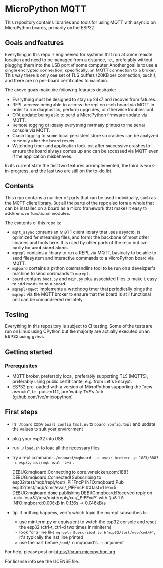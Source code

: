 # MicroPython MQTT

This repository contains libraries and tools for using MQTT with asyncio on MicroPython boards,
primarily on the ESP32.

## Goals and features

Everything in this repo is engineered for systems that run at some remote location and need to be
managed from a distance, i.e., preferably without plugging them into the USB port of some computer.
Another goal is to use a single encrypted connection, specifically, an MQTT connection to a broker.
This way there is only one set of TLS buffers (20KB per connection, ouch!), and there are no
per-board certificates to maintain.

The above goals make the following features desirable:
- Everything must be designed to stay up 24x7 and recover from failures.
- REPL access: being able to access the repl on each board via MQTT in order to run diagnostics,
  perform upgrades, or otherwise troubleshoot.
- OTA update: being able to send a MicroPython firmware update via MQTT.
- Remote logging of ideally everything normally printed to the serial console via MQTT.
- Crash logging to some local persistent store so crashes can be analyzed remotely after the board
  resets.
- Watchdog timer and application lock-out after successive crashes to ensure the board always
  comes up and can be accessed via MQTT even if the application misbehaves.

In its current state the first two features are implemented, the third is work-in-progress, and the
last two are still on the to-do list.

## Contents

This repo contains a number of parts that can be used individually, such as the MQTT client
library. But all the parts of the repo also form a whole that can be
installed on a board as a micro framework that makes it easy to add/remove functional modules.

The contents of this repo is:
- `mqtt_async` contains an MQTT client library that uses asyncio, is optimized for streaming files,
  and forms the backbone of most other libraries and tools here. It is used by other parts of the
  repo but can easily be used stand-alone.
- `mqrepl` contains a library to run a REPL via MQTT, basically to be able to send filesystem and
  interactive commands to a MicroPython board via MQTT.
- `mqboard` contains a python commandline tool to be run on a developer's machine to send commands
  to `mqrepl`.
- `board` contains `boot.py` and `main.py` plus associated files to make it easy to add
  modules to a board.
- `mqrepl/mqwdt` implements a watchdog timer that periodically pings the `mqrepl` via the MQTT
  broker to ensure that the board is still functional and can be comandeered remotely.

## Testing

Everything in this repository is subject to CI testing. Some of the tests are run on Linux
using CPython but the majority are actually executed on an ESP32 using gohci.

## Getting started

### Prerequisites

- MQTT broker, preferably local, preferably supporting TLS (MQTTS), preferably using public
  certificante, e.g. from Let's Encrypt.
- ESP32 pre-loaded with a version of MicroPython supporting the "new asyncio", i.e. post-v1.12, 
  preferably TvE's fork (github.com/tve/micropython)

## First steps

- in `./board` copy `board_config_tmpl.py` to `board_config.tmpl` and update the values to suit your
  environment
- plug your esp32 into USB
- run `./load.sh` to load all the necessary files
- try a repl command: `./mqboard/mqboard  -s <your_broker> -p 1883/8883 -t esp32/test/mqb eval
  '2+3'`:

    DEBUG:mqboard:Connecting to core.voneicken.com:1883
    DEBUG:mqboard:Connected! Subscribing to esp32/test/mqb/reply/out/_PIFFncP
    INFO:mqboard:Pub esp32/test/mqb/cmd/eval/_PIFFncP #0 last=1 len=5
    DEBUG:mqboard:done publishing
    DEBUG:mqboard:Received reply on topic 'esp32/test/mqb/reply/out/_PIFFncP' with QoS 1
    5
    INFO:mqboard:0.006kB in 0.126s -> 0.046kB/s

- tip: if nothing happens, verify which topic the mqrepl subscribes to:
  - use miniterm.py or equivalent to watch the esp32 console and reset the esp32 (ctrl-t, ctrl-d two
    times in miniterm)
  - look for a line like `mqrepl: Subscribed to b'esp32/test/mqb/cmd/#'`, it's typically the last
    line printed
  - use the part before `/cmd/` in mqboard's `-t` argument

For help, please post on https://forum.micropython.org 

For license info see the LICENSE file.

